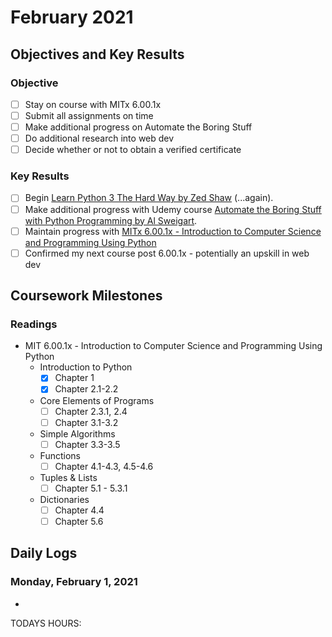 # February 2021

## Objectives and Key Results

### Objective
- [ ] Stay on course with MITx 6.00.1x
- [ ] Submit all assignments on time
- [ ] Make additional progress on Automate the Boring Stuff
- [ ] Do additional research into web dev
- [ ] Decide whether or not to obtain a verified certificate

### Key Results
- [ ] Begin [Learn Python 3 The Hard Way by Zed Shaw](https://shop.learncodethehardway.org/access/buy/9/) (...again).
- [ ] Make additional progress with Udemy course [Automate the Boring Stuff with Python Programming by Al Sweigart](https://www.udemy.com/course/automate/).
- [ ] Maintain progress with [MITx 6.00.1x - Introduction to Computer Science and Programming Using Python](https://www.edx.org/course/introduction-to-computer-science-and-programming-7)
- [ ] Confirmed my next course post 6.00.1x - potentially an upskill in web dev

## Coursework Milestones

### Readings
- MIT 6.00.1x - Introduction to Computer Science and Programming Using Python
  - Introduction to Python
    - [x] Chapter 1
    - [x] Chapter 2.1-2.2			
  - Core Elements of Programs	
    - [ ] Chapter 2.3.1, 2.4
    - [ ] Chapter 3.1-3.2
  - Simple Algorithms
    - [ ] Chapter 3.3-3.5
  - Functions
    - [ ] Chapter 4.1-4.3, 4.5-4.6
  - Tuples & Lists
    - [ ] Chapter 5.1 - 5.3.1
  - Dictionaries
    - [ ] Chapter 4.4
    - [ ] Chapter 5.6

## Daily Logs
  
### Monday, February 1, 2021
  - 
    
  TODAYS HOURS: 

